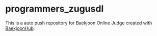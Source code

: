 # programmers_zugusdl
This is a auto push repository for Baekjoon Online Judge created with [BaekjoonHub](https://github.com/BaekjoonHub/BaekjoonHub).
